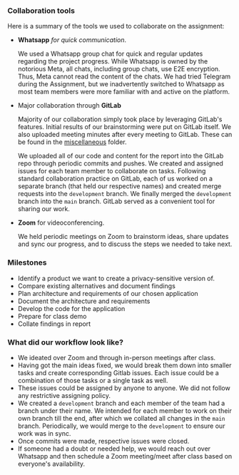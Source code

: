 ### Collaboration tools

Here is a summary of the tools we used to collaborate on the assignment: 

* **Whatsapp** _for quick communication_.

    We used a Whatsapp group chat for quick and regular updates regarding the project progress. While Whatsapp is owned by the notorious Meta, all chats, including group chats, use E2E encryption. Thus, Meta cannot read the content of the chats. We had tried Telegram during the Assignment, but we inadvertently switched to Whatsapp as most team members were more familiar with and active on the platform. 

* Major collaboration through **GitLab**

    Majority of our collaboration simply took place by leveraging GitLab's features. Initial results of our brainstorming were put on GitLab itself. We also uploaded meeting minutes after every meeting to GitLab. These can be found in the [miscellaneous](miscellaneous/) folder. 
    
    We uploaded all of our code and content for the report into the GitLab repo through periodic commits and pushes. We created and assigned issues for each team member to collaborate on tasks. Following standard collaboration practice on GitLab, each of us worked on a separate branch (that held our respective names) and created merge requests into the `development` branch. We finally merged the `development` branch into the `main` branch. GitLab served as a convenient tool for sharing our work. 

* **Zoom** for videoconferencing.

    We held periodic meetings on Zoom to brainstorm ideas, share updates and sync our progress, and to discuss the steps we needed to take next.

### Milestones
- Identify a product we want to create a privacy-sensitive version of.
- Compare existing alternatives and document findings
- Plan architecture and requirements of our chosen application
- Document the architecture and requirements
- Develop the code for the application
- Prepare for class demo  
- Collate findings in report

### What did our workflow look like?

* We ideated over Zoom and through in-person meetings after class.
* Having got the main ideas fixed, we would break them down into smaller tasks and create corresponding Gitlab issues. Each issue could be a combination of those tasks or a single task as well.
* These issues could be assigned by anyone to anyone. We did not follow any restrictive assigning policy.
* We created a `development` branch and each member of the team had a branch under their name. We intended for each member to work on their own branch till the end, after which we collated all changes in the `main` branch. Periodically, we would merge to the `development` to ensure our work was in sync.
* Once commits were made, respective issues were closed.
* If someone had a doubt or needed help, we would reach out over Whatsapp and then schedule a Zoom meeting/meet after class based on everyone's availability.



